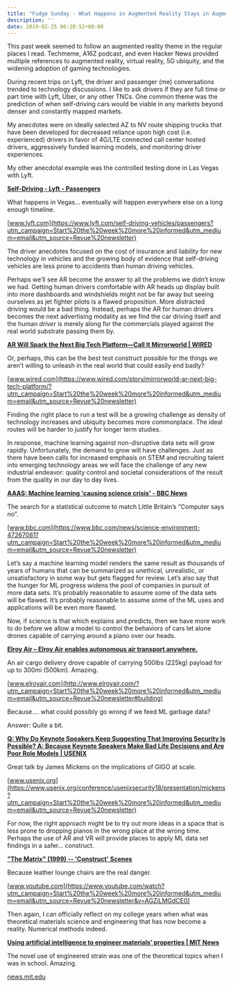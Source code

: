 ```yaml
---
title: "Fudge Sunday - What Happens in Augmented Reality Stays in Augmented Reality"
description: ''
date: 2019-02-25 06:20:52+00:00
---
```




This past week seemed to follow an augmented reality theme in the regular places I read. Techmeme, A16Z podcast, and even Hacker News provided multiple references to augmented reality, virtual reality, 5G ubiquity, and the widening adoption of gaming technologies.

During recent trips on Lyft, the driver and passenger (me) conversations trended to technology discussions. I like to ask drivers if they are full time or part time with Lyft, Uber, or any other TNCs. One common theme was the prediction of when self-driving cars would be viable in any markets beyond denser and constantly mapped markets.

My anecdotes were on ideally selected AZ to NV route shipping trucks that have been developed for decreased reliance upon high cost (i.e. experienced) drivers in favor of 4G/LTE connected call center hosted drivers, aggressively funded learning models, and monitoring driver experiences.

My other anecdotal example was the controlled testing done in Las Vegas with Lyft.

**[Self-Driving - Lyft - Passengers](https://www.lyft.com/self-driving-vehicles/passengers?utm_campaign=Start%20the%20week%20more%20informed&utm_medium=email&utm_source=Revue%20newsletter)**

What happens in Vegas… eventually will happen everywhere else on a long enough timeline.

[www.lyft.com](https://www.lyft.com/self-driving-vehicles/passengers?utm_campaign=Start%20the%20week%20more%20informed&utm_medium=email&utm_source=Revue%20newsletter)

The driver anecdotes focused on the cost of insurance and liability for new technology in vehicles and the growing body of evidence that self-driving vehicles are less prone to accidents than human driving vehicles.

Perhaps we’ll see AR become the answer to all the problems we didn’t know we had. Getting human drivers comfortable with AR heads up display built into more dashboards and windshields might not be far away but seeing ourselves as jet fighter pilots is a flawed proposition. More distracted driving would be a bad thing. Instead, perhaps the AR for human drivers becomes the next advertising modality as we find the car driving itself and the human *driver* is merely along for the commercials played against the real world substrate passing them by.

**[AR Will Spark the Next Big Tech Platform—Call It Mirrorworld | WIRED](https://www.wired.com/story/mirrorworld-ar-next-big-tech-platform/?utm_campaign=Start%20the%20week%20more%20informed&utm_medium=email&utm_source=Revue%20newsletter)**

Or, perhaps, this can be the best test construct possible for the things we aren’t willing to unleash in the real world that could easily end badly?

[www.wired.com](https://www.wired.com/story/mirrorworld-ar-next-big-tech-platform/?utm_campaign=Start%20the%20week%20more%20informed&utm_medium=email&utm_source=Revue%20newsletter)

Finding the right place to run a test will be a growing challenge as density of technology increases and ubiquity becomes more commonplace. The ideal routes will be harder to justify for longer term studies.

In response, machine learning against non-disruptive data sets will grow rapidly. Unfortunately, the demand to grow will have challenges. Just as there have been calls for increased emphasis on STEM and recruiting talent into emerging technology areas we will face the challenge of any new industrial endeavor: quality control and societal considerations of the result from the quality in our day to day lives.

**[AAAS: Machine learning 'causing science crisis' - BBC News](https://www.bbc.com/news/science-environment-47267081?utm_campaign=Start%20the%20week%20more%20informed&utm_medium=email&utm_source=Revue%20newsletter)**

The search for a statistical outcome to match Little Britain’s “Computer says no”.

[www.bbc.com](https://www.bbc.com/news/science-environment-47267081?utm_campaign=Start%20the%20week%20more%20informed&utm_medium=email&utm_source=Revue%20newsletter)

Let’s say a machine learning model renders the same result as thousands of years of humans that can be summarized as unethical, unrealistic, or unsatisfactory in some way but gets flagged for review. Let’s also say that the hunger for ML progress widens the pool of companies in pursuit of more data sets. It’s probably reasonable to assume some of the data sets will be flawed. It’s probably reasonable to assume some of the ML uses and applications will be even more flawed.

Now, if science is that which explains and predicts, then we have more work to do before we allow a model to control the behaviors of cars let alone drones capable of carrying around a piano over our heads.

**[Elroy Air – Elroy Air enables autonomous air transport anywhere.](http://www.elroyair.com/?utm_campaign=Start%20the%20week%20more%20informed&utm_medium=email&utm_source=Revue%20newsletter#building)**

An air cargo delivery drove capable of carrying 500lbs (225kg) payload for up to 300mi (500km). Amazing.

[www.elroyair.com](http://www.elroyair.com/?utm_campaign=Start%20the%20week%20more%20informed&utm_medium=email&utm_source=Revue%20newsletter#building)

Because…. what could possibly go wrong if we feed ML garbage data?

Answer: Quite a bit.

**[Q: Why Do Keynote Speakers Keep Suggesting That Improving Security Is Possible? A: Because Keynote Speakers Make Bad Life Decisions and Are Poor Role Models | USENIX](https://www.usenix.org/conference/usenixsecurity18/presentation/mickens?utm_campaign=Start%20the%20week%20more%20informed&utm_medium=email&utm_source=Revue%20newsletter)**

Great talk by James Mickens on the implications of GIGO at scale.

[www.usenix.org](https://www.usenix.org/conference/usenixsecurity18/presentation/mickens?utm_campaign=Start%20the%20week%20more%20informed&utm_medium=email&utm_source=Revue%20newsletter)

For now, the right approach might be to try out more ideas in a space that is less prone to dropping pianos in the wrong place at the wrong time. Perhaps the use of AR and VR will provide places to apply ML data set findings in a safer… construct.

**["The Matrix" (1999) -- 'Construct' Scenes](https://www.youtube.com/watch?utm_campaign=Start%20the%20week%20more%20informed&utm_medium=email&utm_source=Revue%20newsletter&v=AGZiLMGdCE0)**

Because leather lounge chairs are the real danger.

[www.youtube.com](https://www.youtube.com/watch?utm_campaign=Start%20the%20week%20more%20informed&utm_medium=email&utm_source=Revue%20newsletter&v=AGZiLMGdCE0)

Then again, I can officially reflect on my college years when what was theoretical materials science and engineering that has now become a reality. Numerical methods indeed.

**[Using artificial intelligence to engineer materials’ properties | MIT News](https://news.mit.edu/2019/artificial-intelligence-engineer-microchips-0211?utm_campaign=Start%20the%20week%20more%20informed&utm_medium=email&utm_source=Revue%20newsletter)**

The novel use of engineered strain was one of the theoretical topics when I was in school. Amazing.

[news.mit.edu](https://news.mit.edu/2019/artificial-intelligence-engineer-microchips-0211?utm_campaign=Start%20the%20week%20more%20informed&utm_medium=email&utm_source=Revue%20newsletter)









